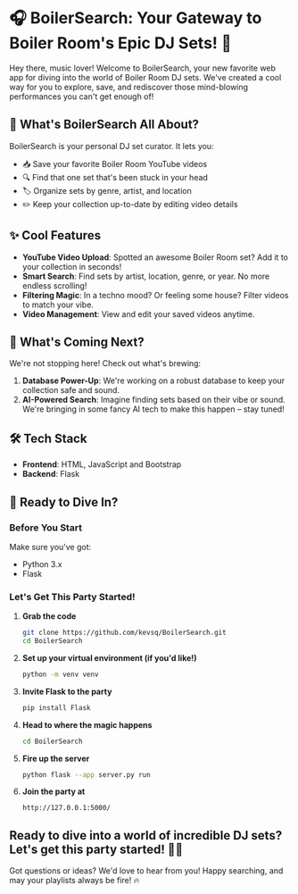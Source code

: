 # 🎧 BoilerSearch: Your Gateway to Boiler Room's Epic DJ Sets! 🎉

Hey there, music lover! Welcome to BoilerSearch, your new favorite web app for diving into the world of Boiler Room DJ sets. We've created a cool way for you to explore, save, and rediscover those mind-blowing performances you can't get enough of!

## 🚀 What's BoilerSearch All About?

BoilerSearch is your personal DJ set curator. It lets you:
- 📥 Save your favorite Boiler Room YouTube videos
- 🔍 Find that one set that's been stuck in your head
- 🏷️ Organize sets by genre, artist, and location
- ✏️ Keep your collection up-to-date by editing video details

## ✨ Cool Features

- **YouTube Video Upload**: Spotted an awesome Boiler Room set? Add it to your collection in seconds!
- **Smart Search**: Find sets by artist, location, genre, or year. No more endless scrolling!
- **Filtering Magic**: In a techno mood? Or feeling some house? Filter videos to match your vibe.
- **Video Management**: View and edit your saved videos anytime.

## 🔮 What's Coming Next?

We're not stopping here! Check out what's brewing:

1. **Database Power-Up**: We're working on a robust database to keep your collection safe and sound.
2. **AI-Powered Search**: Imagine finding sets based on their vibe or sound. We're bringing in some fancy AI tech to make this happen – stay tuned!

## 🛠️ Tech Stack

- **Frontend**: HTML, JavaScript and Bootstrap
- **Backend**: Flask 

## 🏁 Ready to Dive In?

### Before You Start

Make sure you've got:
- Python 3.x
- Flask 

### Let's Get This Party Started!

1. **Grab the code**
   ```bash
   git clone https://github.com/kevsq/BoilerSearch.git
   cd BoilerSearch
   ```

2. **Set up your virtual environment (if you'd like!)**
   ```bash
   python -m venv venv
   ```

3. **Invite Flask to the party**
   ```bash
   pip install Flask
   ```

4. **Head to where the magic happens**
   ```bash
   cd BoilerSearch
   ```

5. **Fire up the server**
   ```bash
   python flask --app server.py run
   ```

6. **Join the party at**
   ```
   http://127.0.0.1:5000/
   ```


## Ready to dive into a world of incredible DJ sets? Let's get this party started! 🎉🎵

Got questions or ideas? We'd love to hear from you! Happy searching, and may your playlists always be fire! 🔥